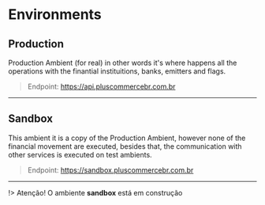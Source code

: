 # Environments <!-- {docsify-ignore-all} -->

## Production

Production Ambient (for real) in other words it's where happens all the operations with the finantial instituitions, banks, emitters and flags.

> Endpoint: https://api.pluscommercebr.com.br
---

## Sandbox

This ambient it is a copy of the Production Ambient, however none of the financial movement are executed, besides that, the communication with other services is executed on test ambients.

> Endpoint: https://sandbox.pluscommercebr.com.br

---

!> Atenção! O ambiente **sandbox** está em construção